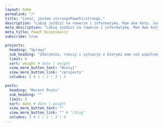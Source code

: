 ```yaml
---
layout: home
permalink: "/"
title: "Cześć, jestem <strong>Paweł</strong>."
description: "Lubię jeździć na rowerze i informatykę. Mam dwa koty. Judasza i Jezus."
meta_description: "Lubię jeździć na rowerze i informatykę. Mam dwa koty. Judasza i Jezus."
meta_title: Paweł Ksieniewicz
subscribe: true

projects:
  heading: "Sprawy"
  sub_heading: "Zdarzenia, rzeczy i sytuacje z którymi mam coś wspólnego"
  limit: 4
  sort: weight # date | weight
  view_more_button_text: "Wincyj"
  view_more_button_link: "/projects"
  columns: 2 # 1 | 2 | 3 | 4

posts:
  heading: "Recent Posts"
  sub_heading: ""
  limit: 3
  sort: date # date | weight
  view_more_button_text: ""
  view_more_button_link: "" # "/blog"
  columns: 3 # 1 | 2 | 3 | 4
---
```

